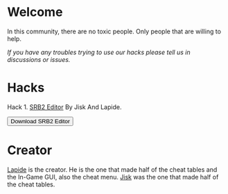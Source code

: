 <title>Great Hacking</title>
<script>
document.querySelector("body > section.main-content > footer").remove();
</script>

# Welcome
In this community, there are no toxic people. Only people that are willing to help.

_If you have any troubles trying to use our hacks please tell us in discussions or issues._



# Hacks
Hack 1. [SRB2 Editor](https://github.com/Great-Hacking/SRB2-Editor-V1) By Jisk And Lapide.

<button onclick="document.location.href = 'https://github.com/Great-Hacking/SRB2-Editor-V1/releases/'">Download SRB2 Editor</button>




# Creator
[Lapide](https://github.com/nonumbershere) is the creator. He is the one that made half of the cheat tables and the In-Game GUI, also the cheat menu. [Jisk](https://github.com/JiskTH) was the one that made half of the cheat tables.
